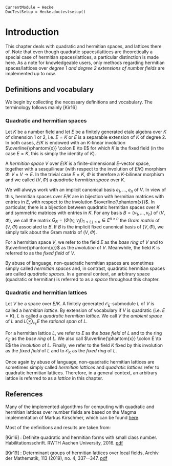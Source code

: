 ```@meta
CurrentModule = Hecke
DocTestSetup = Hecke.doctestsetup()
```
# Introduction


This chapter deals with quadratic and hermitian spaces, and lattices there of.
Note that even though quadratic spaces/lattices are theoretically a special
case of hermitian spaces/lattices, a particular distinction is made here. As
a note for knowledgeable users, only methods regarding hermitian spaces/lattices
over _degree 1 and degree 2 extensions of number fields_ are implemented up to now.

## Definitions and vocabulary

We begin by collecting the necessary definitions and vocabulary.
The terminology follows mainly [Kir16]

### Quadratic and hermitian spaces

Let $K$ be a number field and let $E$ be a finitely generated etale algebra over
$K$ of dimension 1 or 2, i.e. $E=K$ or $E$ is a separable extension of $K$ of
degree 2. In both cases, $E/K$ is endowed with an $K$-linear involution
$\overline{\phantom{x}} \colon E \to E$ for which $K$ is the fixed field (in the
case $E=K$, this is simply the identity of $K$).

A *hermitian space* $V$ over $E/K$ is a finite-dimensional $E$-vector space,
together with a sesquilinear (with respect to the involution of $E/K$) morphism
$\Phi \colon V \times V \to E$. In the trivial case $E=K$, $\Phi$ is therefore
a $K$-bilinear morphism and we called $(V, \Phi)$ a *quadratic hermitian space*
over $K$.

We will always work with an implicit canonical basis $e_1, \ldots, e_n$ of $V$.
In view of this, hermitian spaces over $E/K$ are in bijection with hermitian
matrices with entries in $E$, with respect to the involution $\overline{\phantom{x}}$.
In particular, there is a bijection between quadratic hermitian spaces over $K$
and symmetric matrices with entries in $K$.
For any basis $B = (v_1, \ldots, v_n)$ of $(V, \Phi)$, we call the matrix
$G_B = (\Phi(v_i, v_j))_{1 \leq i, j \leq n} \in E^{n \times n}$ the *Gram matrix*
of $(V, \Phi)$ associated to $B$. If $B$ is the implicit fixed canonical basis
of $(V, \Phi)$, we simply talk about the Gram matrix of $(V, \Phi)$.

For a hermitian space $V$, we refer to the field $E$ as the *base ring* of $V$ and
to $\overline{\phantom{x}}$ as the *involution* of $V$. Meanwhile, the field $K$
is referred to as the *fixed field* of $V$.

By abuse of language, non-quadratic hermitian spaces are sometimes simply called
_hermitian spaces_ and, in contrast, quadratic hermitian spaces are called
_quadratic spaces_. In a general context, an arbitrary space (quadratic or
hermitian) is referred to as a _space_ throughout this chapter.

### Quadratic and hermitian lattices

Let $V$ be a space over $E/K$. A finitely generated $\mathcal O_E$-submodule $L$
of $V$ is called a *hermitian lattice*. By extension of vocabulary if $V$ is
quadratic (i.e. $E=K$), $L$ is called a *quadratic hermitian lattice*. We call
$V$ the *ambient space* of $L$ and $L\otimes_{\mathcal O_E} E$ the *rational span*
of $L$.

For a hermitian lattice $L$, we refer to $E$ as the *base field* of $L$ and to
the ring $\mathcal O_E$ as the *base ring* of $L$. We also call
$\overline{\phantom{x}} \colon E \to E$ the *involution* of $L$. Finally, we
refer to the field $K$ fixed by this involution as the *fixed field* of $L$ and
to $\mathcal O_K$ as the *fixed ring* of $L$.

Once again by abuse of language, non-quadratic hermitian lattices are sometimes
simply called _hermitian lattices_ and _quadratic lattices_ refer to quadratic
hermitian lattices. Therefore, in a general context, an arbitrary lattice is
referred to as a _lattice_ in this chapter.

## References

Many of the implemented algorithms for computing with quadratic and hermitian
lattices over number fields are based on the Magma implementation of Markus
Kirschmer, which can be found [here](http://www.math.rwth-aachen.de/~Markus.Kirschmer/magma/lat.html).

Most of the definitions and results are taken from:

[Kir16]
: Definite quadratic and hermitian forms with small class number. Habilitationsschrift. RWTH Aachen University, 2016.
[pdf](http://www.math.rwth-aachen.de/~Markus.Kirschmer/papers/herm.pdf)

[Kir19]
: Determinant groups of hermitian lattices over local fields, Archiv der Mathematik, 113 (2019), no. 4, 337--347.
[pdf](https://math.uni-paderborn.de/fileadmin/mathematik/AG-Computeralgebra/Publications-kirschmer/DETERMINANT_GROUPS_OF_HERMITIAN_LATTICES_OVER.pdf)

